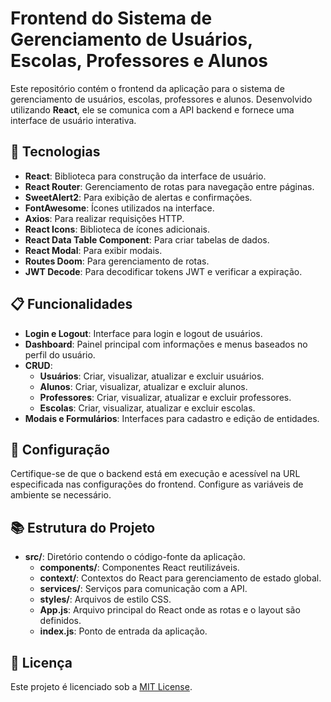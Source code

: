 # Frontend do Sistema de Gerenciamento de Usuários, Escolas, Professores e Alunos

Este repositório contém o frontend da aplicação para o sistema de gerenciamento de usuários, escolas, professores e alunos. Desenvolvido utilizando **React**, ele se comunica com a API backend e fornece uma interface de usuário interativa.

## 🚀 Tecnologias

- **React**: Biblioteca para construção da interface de usuário.
- **React Router**: Gerenciamento de rotas para navegação entre páginas.
- **SweetAlert2**: Para exibição de alertas e confirmações.
- **FontAwesome**: Ícones utilizados na interface.
- **Axios**: Para realizar requisições HTTP.
- **React Icons**: Biblioteca de ícones adicionais.
- **React Data Table Component**: Para criar tabelas de dados.
- **React Modal**: Para exibir modais.
- **Routes Doom**: Para gerenciamento de rotas.
- **JWT Decode**: Para decodificar tokens JWT e verificar a expiração.

## 📋 Funcionalidades

- **Login e Logout**: Interface para login e logout de usuários.
- **Dashboard**: Painel principal com informações e menus baseados no perfil do usuário.
- **CRUD**:
  - **Usuários**: Criar, visualizar, atualizar e excluir usuários.
  - **Alunos**: Criar, visualizar, atualizar e excluir alunos.
  - **Professores**: Criar, visualizar, atualizar e excluir professores.
  - **Escolas**: Criar, visualizar, atualizar e excluir escolas.
- **Modais e Formulários**: Interfaces para cadastro e edição de entidades.

## 🔑 Configuração

Certifique-se de que o backend está em execução e acessível na URL especificada nas configurações do frontend. Configure as variáveis de ambiente se necessário.

## 📚 Estrutura do Projeto

- **src/**: Diretório contendo o código-fonte da aplicação.
  - **components/**: Componentes React reutilizáveis.
  - **context/**: Contextos do React para gerenciamento de estado global.
  - **services/**: Serviços para comunicação com a API.
  - **styles/**: Arquivos de estilo CSS.
  - **App.js**: Arquivo principal do React onde as rotas e o layout são definidos.
  - **index.js**: Ponto de entrada da aplicação.

## 📄 Licença

Este projeto é licenciado sob a [MIT License](LICENSE).
